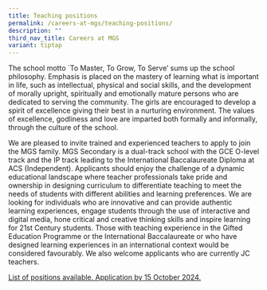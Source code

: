 ```yaml
---
title: Teaching positions
permalink: /careers-at-mgs/teaching-positions/
description: ""
third_nav_title: Careers at MGS
variant: tiptap
---
```

<p>The school motto `To Master, To Grow, To Serve’ sums up the school philosophy.
Emphasis is placed on the mastery of learning what is important in life,
such as intellectual, physical and social skills, and the development of
morally upright, spiritually and emotionally mature persons who are dedicated
to serving the community. The girls are encouraged to develop a spirit
of excellence giving their best in a nurturing environment. The values
of excellence, godliness and love are imparted both formally and informally,
through the culture of the school.</p>
<p>We are pleased to invite trained and experienced teachers to apply to
join the MGS family. MGS Secondary is a dual-track school with the GCE
O-level track and the IP track leading to the International Baccalaureate
Diploma at ACS (Independent). Applicants should enjoy the challenge of
a dynamic educational landscape where teacher professionals take pride
and ownership in designing curriculum to differentiate teaching to meet
the needs of students with different abilities and learning preferences.
We are looking for individuals who are innovative and can provide authentic
learning experiences, engage students through the use of interactive and
digital media, hone critical and creative thinking skills and inspire learning
for 21st Century students. Those with teaching experience in the Gifted
Education Programme or the International Baccalaureate or who have designed
learning experiences in an international context would be considered favourably.
We also welcome applicants who are currently JC teachers.</p>
<p><a href="https://drive.google.com/file/d/17PmxePldsC93s6iSjEJbkU3xtERSno-1/view?usp=sharing" rel="noopener noreferrer nofollow" target="_blank">List of positions available. Application  by 15 October 2024.</a>
</p>